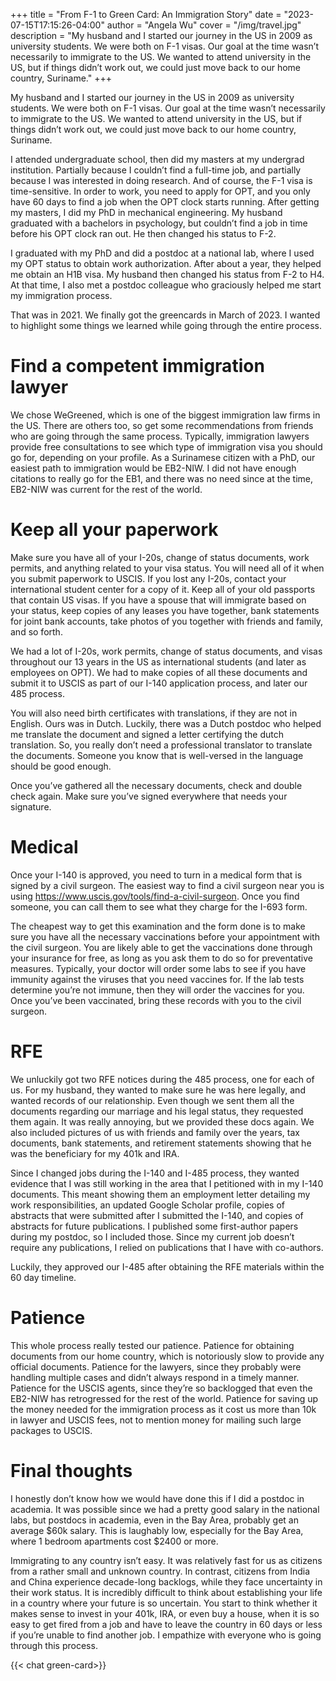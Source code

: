 +++
title = "From F-1 to Green Card: An Immigration Story"
date = "2023-07-15T17:15:26-04:00"
author = "Angela Wu"
cover = "/img/travel.jpg"
description = "My husband and I started our journey in the US in 2009 as university students. We were both on F-1 visas. Our goal at the time wasn’t necessarily to immigrate to the US. We wanted to attend university in the US, but if things didn’t work out, we could just move back to our home country, Suriname."
+++

My husband and I started our journey in the US in 2009 as university students. We were both on F-1 visas. Our goal at the time wasn’t necessarily to immigrate to the US. We wanted to attend university in the US, but if things didn’t work out, we could just move back to our home country, Suriname.

I attended undergraduate school, then did my masters at my undergrad institution. Partially because I couldn’t find a full-time job, and partially because I was interested in doing research. And of course, the F-1 visa is time-sensitive. In order to work, you need to apply for OPT, and you only have 60 days to find a job when the OPT clock starts running. After getting my masters, I did my PhD in mechanical engineering. My husband graduated with a bachelors in psychology, but couldn’t find a job in time before his OPT clock ran out. He then changed his status to F-2. 

I graduated with my PhD and did a postdoc at a national lab, where I used my OPT status to obtain work authorization. After about a year, they helped me obtain an H1B visa. My husband then changed his status from F-2 to H4. At that time, I also met a postdoc colleague who graciously helped me start my immigration process. 

That was in 2021. We finally got the greencards in March of 2023. I wanted to highlight some things we learned while going through the entire process.

# Find a competent immigration lawyer
We chose WeGreened, which is one of the biggest immigration law firms in the US. There are others too, so get some recommendations from friends who are going through the same process. Typically, immigration lawyers provide free consultations to see which type of immigration visa you should go for, depending on your profile. As a Surinamese citizen with a PhD, our easiest path to immigration would be EB2-NIW. I did not have enough citations to really go for the EB1, and there was no need since at the time, EB2-NIW was current for the rest of the world. 

# Keep all your paperwork
Make sure you have all of your I-20s, change of status documents, work permits, and anything related to your visa status. You will need all of it when you submit paperwork to USCIS. If you lost any I-20s, contact your international student center for a copy of it. Keep all of your old passports that contain US visas. If you have a spouse that will immigrate based on your status, keep copies of any leases you have together, bank statements for joint bank accounts, take photos of you together with friends and family, and so forth. 

We had a lot of I-20s, work permits, change of status documents, and visas throughout our 13 years in the US as international students (and later as employees on OPT). We had to make copies of all these documents and submit it to USCIS as part of our I-140 application process, and later our 485 process. 

You will also need birth certificates with translations, if they are not in English. Ours was in Dutch. Luckily, there was a Dutch postdoc who helped me translate the document and signed a letter certifying the dutch translation. So, you really don’t need a professional translator to translate the documents. Someone you know that is well-versed in the language should be good enough. 

Once you’ve gathered all the necessary documents, check and double check again. Make sure you’ve signed everywhere that needs your signature. 

# Medical
Once your I-140 is approved, you need to turn in a medical form that is signed by a civil surgeon. The easiest way to find a civil surgeon near you is using https://www.uscis.gov/tools/find-a-civil-surgeon. Once you find someone, you can call them to see what they charge for the I-693 form. 

The cheapest way to get this examination and the form done is to make sure you have all the necessary vaccinations before your appointment with the civil surgeon. You are likely able to get the vaccinations done through your insurance for free, as long as you ask them to do so for preventative measures. Typically, your doctor will order some labs to see if you have immunity against the viruses that you need vaccines for. If the lab tests determine you’re not immune, then they will order the vaccines for you. Once you’ve been vaccinated, bring these records with you to the civil surgeon. 

# RFE
We unluckily got two RFE notices during the 485 process, one for each of us. For my husband, they wanted to make sure he was here legally, and wanted records of our relationship. Even though we sent them all the documents regarding our marriage and his legal status, they requested them again. It was really annoying, but we provided these docs again. We also included pictures of us with friends and family over the years, tax documents, bank statements, and retirement statements showing that he was the beneficiary for my 401k and IRA. 

Since I changed jobs during the I-140 and I-485 process, they wanted evidence that I was still working in the area that I petitioned with in my I-140 documents. This meant showing them an employment letter detailing my work responsibilities, an updated Google Scholar profile, copies of abstracts that were submitted after I submitted the I-140, and copies of abstracts for future publications. I published some first-author papers during my postdoc, so I included those. Since my current job doesn’t require any publications, I relied on publications that I have with co-authors. 

Luckily, they approved our I-485 after obtaining the RFE materials within the 60 day timeline. 

# Patience
This whole process really tested our patience. Patience for obtaining documents from our home country, which is notoriously slow to provide any official documents. Patience for the lawyers, since they probably were handling multiple cases and didn’t always respond in a timely manner. Patience for the USCIS agents, since they’re so backlogged that even the EB2-NIW has retrogressed for the rest of the world. Patience for saving up the money needed for the immigration process as it cost us more than 10k in lawyer and USCIS fees, not to mention money for mailing such large packages to USCIS. 

# Final thoughts
I honestly don’t know how we would have done this if I did a postdoc in academia. It was possible since we had a pretty good salary in the national labs, but postdocs in academia, even in the Bay Area, probably get an average $60k salary. This is laughably low, especially for the Bay Area, where 1 bedroom apartments cost $2400 or more. 

Immigrating to any country isn’t easy. It was relatively fast for us as citizens from a rather small and unknown country. In contrast, citizens from India and China experience decade-long backlogs, while they face uncertainty in their work status. It is incredibly difficult to think about establishing your life in a country where your future is so uncertain. You start to think whether it makes sense to invest in your 401k, IRA, or even buy a house, when it is so easy to get fired from a job and have to leave the country in 60 days or less if you’re unable to find another job. I empathize with everyone who is going through this process. 

{{< chat green-card>}}

